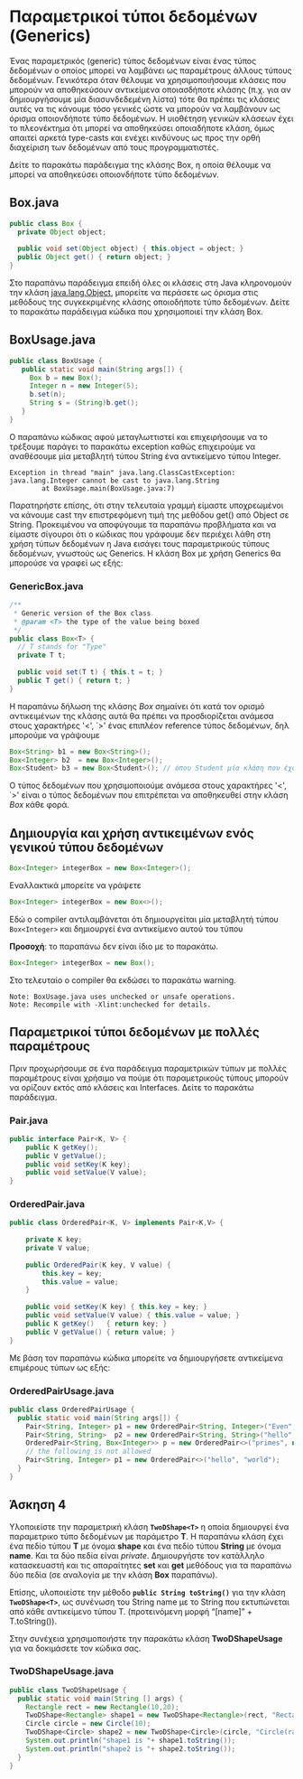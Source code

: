 # Παραμετρικοί τύποι δεδομένων (Generics)

Ένας παραμετρικός (generic) τύπος δεδομένων είναι ένας τύπος δεδομένων ο οποίος μπορεί να λαμβάνει ως παραμέτρους άλλους τύπους δεδομένων. Γενικότερα όταν θέλουμε να χρησιμοποιήσουμε κλάσεις που μπορούν να αποθηκεύσουν αντικείμενα οποιασδήποτε κλάσης (π.χ. για αν δημιουργήσουμε μία διασυνδεδεμένη λίστα) τότε θα πρέπει τις κλάσεις αυτές να τις κάνουμε τόσο γενικές ώστε να μπορούν να λαμβάνουν ως όρισμα οποιονδήποτε τύπο δεδομένων. Η υιοθέτηση γενικών κλάσεων έχει το πλεονέκτημα ότι μπορεί να αποθηκεύσει οποιαδήποτε κλάση, όμως απαιτεί αρκετά type-casts και ενέχει κινδύνους ως προς την ορθή διαχείριση των δεδομένων από τους προγραμματιστές.

Δείτε το παρακάτω παράδειγμα της κλάσης Box, η οποία θέλουμε να μπορεί να αποθηκεύσει οποιονδήποτε τύπο δεδομένων.

## Box.java

```java
public class Box {
  private Object object;
 
  public void set(Object object) { this.object = object; }
  public Object get() { return object; }
}
```

Στο παραπάνω παράδειγμα επειδή όλες οι κλάσεις στη Java κληρονομούν την κλάση [java.lang.Object](http://docs.oracle.com/javase/7/docs/api/java/lang/Object.html), μπορείτε να περάσετε ως όρισμα στις μεθόδους της συγκεκριμένης κλάσης οποιοδήποτε τύπο δεδομένων. Δείτε το παρακάτω παράδειγμα κώδικα που χρησιμοποιεί την κλάση Box.

## BoxUsage.java

```java
public class BoxUsage {
   public static void main(String args[]) {
     Box b = new Box();
     Integer n = new Integer(5);
     b.set(n);
     String s = (String)b.get();
   }
}
```

Ο παραπάνω κώδικας αφού μεταγλωττιστεί και επιχειρήσουμε να το τρέξουμε παράγει το παρακάτω exception καθώς επιχειρούμε να αναθέσουμε μία μεταβλητή τύπου String ένα αντικείμενο τύπου Integer.

```
Exception in thread "main" java.lang.ClassCastException: java.lang.Integer cannot be cast to java.lang.String
        at BoxUsage.main(BoxUsage.java:7)
```

Παρατηρήστε επίσης, ότι στην τελευταία γραμμή είμαστε υποχρεωμένοι να κάνουμε cast την επιστρεφόμενη τιμή της μεθόδου get() από Object σε String. Προκειμένου να αποφύγουμε τα παραπάνω προβλήματα και να είμαστε σίγουροι ότι ο κώδικας που γράφουμε δεν περιέχει λάθη στη χρήση τύπων δεδομένων η Java εισάγει τους παραμετρικούς τύπους δεδομένων, γνωστούς ως Generics. Η κλάση Box με χρήση Generics θα μπορούσε να γραφεί ως εξής:

### GenericBox.java
```java
/**
 * Generic version of the Box class.
 * @param <T> the type of the value being boxed
 */
public class Box<T> {
  // T stands for "Type"
  private T t;
 
  public void set(T t) { this.t = t; }
  public T get() { return t; }
}
```

Η παραπάνω δήλωση της κλάσης *Box* σημαίνει ότι κατά τον ορισμό αντικειμένων της κλάσης αυτά θα πρέπει να προσδιορίζεται ανάμεσα στους χαρακτήρες '<', ΄>' ένας επιπλέον reference τύπος δεδομένων, δηλ μπορούμε να γράψουμε

```java
Box<String> b1 = new Box<String>();
Box<Integer> b2  = new Box<Integer>();
Box<Student> b3 = new Box<Student>(); // όπου Student μία κλάση που έχουμε κατασκευάσει. 
```

Ο τύπος δεδομένων που χρησιμοποιούμε ανάμεσα στους χαρακτήρες '<', ΄>' είναι ο τύπος δεδομένων που επιτρέπεται να αποθηκευθεί στην κλάση *Box* κάθε φορά.

## Δημιουργία και χρήση αντικειμένων ενός γενικού τύπου δεδομένων

```java
Box<Integer> integerBox = new Box<Integer>();
```

Εναλλακτικά μπορείτε να γράψετε

```java
Box<Integer> integerBox = new Box<>();
```

Εδώ ο compiler αντιλαμβάνεται ότι δημιουργείται μία μεταβλητή τύπου `Box<Integer>` και δημιουργεί ένα αντικείμενο αυτού του τύπου

**Προσοχή**: το παραπάνω δεν είναι ίδιο με το παρακάτω.

```java
Box<Integer> integerBox = new Box();
```
Στο τελευταίο ο compiler θα εκδώσει το παρακάτω warning.

```
Note: BoxUsage.java uses unchecked or unsafe operations.
Note: Recompile with -Xlint:unchecked for details.
```

## Παραμετρικοί τύποι δεδομένων με πολλές παραμέτρους

Πριν προχωρήσουμε σε ένα παράδειγμα παραμετρικών τύπων με πολλές παραμέτρους είναι χρήσιμο να πούμε ότι παραμετρικούς τύπους μπορούν να ορίζουν εκτός από κλάσεις και Interfaces. Δείτε το παρακάτω παράδειγμα.

### Pair.java

```java
public interface Pair<K, V> {
    public K getKey();
    public V getValue();
    public void setKey(K key);
    public void setValue(V value);
}
```

### OrderedPair.java
```java
public class OrderedPair<K, V> implements Pair<K,V> {
 
    private K key;
    private V value;
 
    public OrderedPair(K key, V value) {
        this.key = key;
        this.value = value;
    }
 
    public void setKey(K key) { this.key = key; }
    public void setValue(V value) { this.value = value; }
    public K getKey()   { return key; }
    public V getValue() { return value; }
}
```

Με βάση τον παραπάνω κώδικα μπορείτε να δημιουργήσετε αντικείμενα επιμέρους τύπων ως εξής:

### OrderedPairUsage.java

```java
public class OrderedPairUsage {
  public static void main(String args[]) {
    Pair<String, Integer> p1 = new OrderedPair<String, Integer>("Even", 8);
    Pair<String, String>  p2 = new OrderedPair<String, String>("hello", "world");
    OrderedPair<String, Box<Integer>> p = new OrderedPair<>("primes", new Box<Integer>());
    // the following is not allowed
    Pair<String, Integer> p1 = new OrderedPair<>("hello", "world");
  }
}
```

## Άσκηση 4

Υλοποιείστε την παραμετρική κλάση **`TwoDShape<T>`** η οποία δημιουργεί ένα παραμετρικο τύπο δεδομένων με παράμετρο **Τ**. Η παραπάνω κλάση έχει ένα πεδίο τύπου **Τ** με όνομα **shape** και ένα πεδίο τύπου **String** με όνομα **name**. Και τα δύο πεδία είναι *private*. Δημιουργήστε τον κατάλληλο κατασκευαστή και τις απαραίτητες **set** και **get** μεθόδους για τα παραπάνω δύο πεδία (σε αναλογία με την κλάση **Box** παραπάνω).

Επίσης, υλοποιείστε την μέθοδο **`public String toString()`** για την κλάση **`TwoDShape<T>`**, ως συνένωση του String name με το String που εκτυπώνεται από κάθε αντικείμενο τύπου T. (προτεινόμενη μορφή “[name]” + T.toString()).

Στην συνέχεια χρησιμοποιήστε την παρακάτω κλάση **TwoDShapeUsage** για να δοκιμάσετε τον κώδικα σας.

### TwoDShapeUsage.java

```java
public class TwoDShapeUsage {
  public static void main(String [] args) {
    Rectangle rect = new Rectangle(10,20);
    TwoDShape<Rectangle> shape1 = new TwoDShape<Rectangle>(rect, "Rectangle(10x20)");
    Circle circle = new Circle(10);
    TwoDShape<Circle> shape2 = new TwoDShape<Circle>(circle, "Circle(radius 10)");
    System.out.println("shape1 is "+ shape1.toString());
    System.out.println("shape2 is "+ shape2.toString());
  }
}
```
